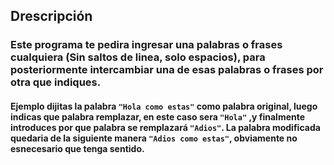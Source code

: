 
## Drescripción
### Este programa te pedira ingresar una palabras o frases cualquiera (Sin saltos de linea, solo espacios), para posteriormente intercambiar una de esas palabras o frases por otra que indiques.
#### Ejemplo dijitas la palabra ` "Hola como estas" ` como palabra original, luego indicas que palabra remplazar, en este caso sera ` "Hola" ` ,y finalmente introduces por que palabra se remplazará ` "Adios" `. La palabra modificada quedaria de la siguiente manera ` "Adios como estas" `, obviamente no esnecesario que tenga sentido.
